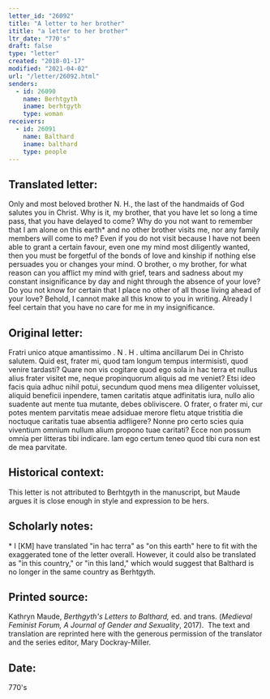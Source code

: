 ```yaml
---
letter_id: "26092"
title: "A letter to her brother"
ititle: "a letter to her brother"
ltr_date: "770's"
draft: false
type: "letter"
created: "2018-01-17"
modified: "2021-04-02"
url: "/letter/26092.html"
senders:
  - id: 26090
    name: Berhtgyth
    iname: berhtgyth
    type: woman
receivers:
  - id: 26091
    name: Balthard
    iname: balthard
    type: people
---
```

<h2> Translated letter:</h2><p>Only and most beloved brother N. H., the last of the handmaids of God salutes you in Christ. Why is it, my brother, that you have let so long a time pass, that you have delayed to come? Why do you not want to remember that I am alone on this earth* and no other brother visits me, nor any family members will come to me? Even if you do not visit because I have not been able to grant a certain favour, even one my mind most diligently wanted, then you must be forgetful of the bonds of love and kinship if nothing else persuades you or changes your mind. O brother, o my brother, for what reason can you afflict my mind with grief, tears and sadness about my constant insignificance by day and night through the absence of your love? Do you not know for certain that I place no other of all those living ahead of your love? Behold, I cannot make all this know to you in writing. Already I feel certain that you have no care for me in my insignificance.</p><h2 class="mt-4"> Original letter:</h2><p>Fratri unico atque amantissimo . N . H . ultima ancillarum Dei in Christo salutem. Quid est, frater mi, quod tam longum tempus intermisisti, quod venire tardasti? Quare non vis cogitare quod ego sola in hac terra et nullus alius frater visitet me, neque propinquorum aliquis ad me veniet? Etsi ideo facis quia adhuc nihil potui, secundum quod mens mea diligenter voluisset, aliquid beneficii inpendere, tamen caritatis atque adfinitatis iura, nullo alio suadente aut mente tua mutante, debes obliviscere. O frater, o frater mi, cur potes mentem parvitatis meae adsiduae merore fletu atque tristitia die noctuque caritatis tuae absentia adfligere? Nonne pro certo scies quia viventium omnium nullum alium propono tuae caritati? Ecce non possum omnia per litteras tibi indicare. Iam ego certum teneo quod tibi cura non est de mea parvitate.</p><h2 class="mt-4"> Historical context:</h2><p>This letter is not attributed to Berhtgyth in the manuscript, but Maude argues it is close enough in style and expression to be hers.</p><h2 class="mt-4"> Scholarly notes:</h2><p>* I [KM] have translated "in hac terra" as "on this earth" here to fit with the exaggerated tone of the letter overall. However, it could also be translated as "in this country," or "in this land," which would suggest that Balthard is no longer in the same country as Berhtgyth.&nbsp;</p><p></p><h2 class="mt-4"> Printed source:</h2><p>Kathryn Maude, <em>Berthgyth's Letters to Balthard,</em> ed. and trans. (<em>Medieval Feminist Forum, A Journal of Gender and Sexuality</em>, 2017).&nbsp; The text and translation are reprinted here with the generous permission of the translator and the series editor, Mary Dockray-Miller.</p><h2 class="mt-4"> Date:</h2>770's